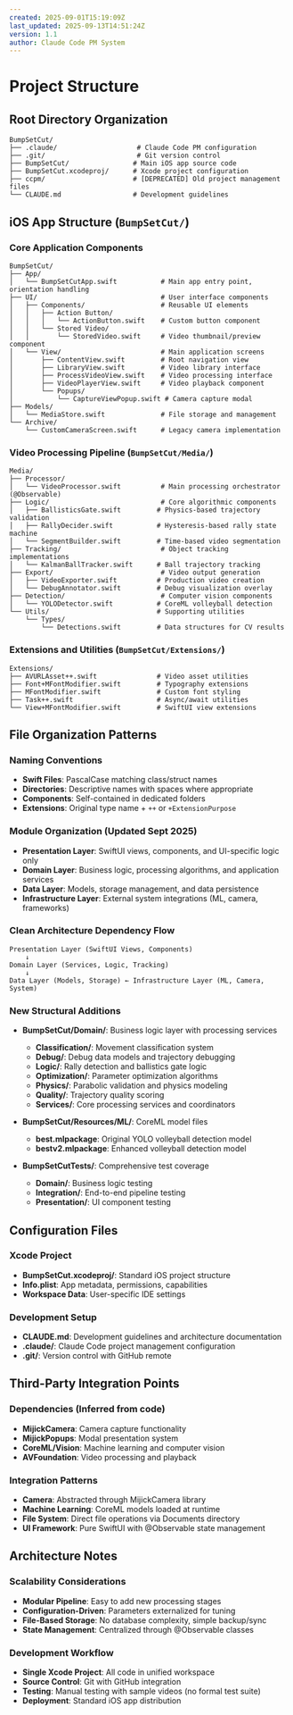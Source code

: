 ```yaml
---
created: 2025-09-01T15:19:09Z
last_updated: 2025-09-13T14:51:24Z
version: 1.1
author: Claude Code PM System
---
```


# Project Structure

## Root Directory Organization

```
BumpSetCut/
├── .claude/                    # Claude Code PM configuration
├── .git/                       # Git version control
├── BumpSetCut/                # Main iOS app source code
├── BumpSetCut.xcodeproj/      # Xcode project configuration
├── ccpm/                      # [DEPRECATED] Old project management files
└── CLAUDE.md                  # Development guidelines
```

## iOS App Structure (`BumpSetCut/`)

### Core Application Components

```
BumpSetCut/
├── App/
│   └── BumpSetCutApp.swift           # Main app entry point, orientation handling
├── UI/                               # User interface components
│   ├── Components/                   # Reusable UI elements
│   │   ├── Action Button/
│   │   │   └── ActionButton.swift    # Custom button component
│   │   └── Stored Video/
│   │       └── StoredVideo.swift     # Video thumbnail/preview component
│   └── View/                         # Main application screens
│       ├── ContentView.swift         # Root navigation view
│       ├── LibraryView.swift         # Video library interface
│       ├── ProcessVideoView.swift    # Video processing interface
│       ├── VideoPlayerView.swift     # Video playback component
│       └── Popups/
│           └── CaptureViewPopup.swift # Camera capture modal
├── Models/
│   └── MediaStore.swift              # File storage and management
└── Archive/
    └── CustomCameraScreen.swift      # Legacy camera implementation
```

### Video Processing Pipeline (`BumpSetCut/Media/`)

```
Media/
├── Processor/
│   └── VideoProcessor.swift          # Main processing orchestrator (@Observable)
├── Logic/                            # Core algorithmic components
│   ├── BallisticsGate.swift         # Physics-based trajectory validation
│   ├── RallyDecider.swift           # Hysteresis-based rally state machine
│   └── SegmentBuilder.swift         # Time-based video segmentation
├── Tracking/                         # Object tracking implementations
│   └── KalmanBallTracker.swift      # Ball trajectory tracking
├── Export/                           # Video output generation
│   ├── VideoExporter.swift          # Production video creation
│   └── DebugAnnotator.swift         # Debug visualization overlay
├── Detection/                        # Computer vision components
│   └── YOLODetector.swift           # CoreML volleyball detection
└── Utils/                           # Supporting utilities
    └── Types/
        └── Detections.swift         # Data structures for CV results
```

### Extensions and Utilities (`BumpSetCut/Extensions/`)

```
Extensions/
├── AVURLAsset++.swift               # Video asset utilities
├── Font+MFontModifier.swift         # Typography extensions
├── MFontModifier.swift              # Custom font styling
├── Task++.swift                     # Async/await utilities
└── View+MFontModifier.swift         # SwiftUI view extensions
```

## File Organization Patterns

### Naming Conventions
- **Swift Files**: PascalCase matching class/struct names
- **Directories**: Descriptive names with spaces where appropriate
- **Components**: Self-contained in dedicated folders
- **Extensions**: Original type name + `++` or `+ExtensionPurpose`

### Module Organization (Updated Sept 2025)
- **Presentation Layer**: SwiftUI views, components, and UI-specific logic only
- **Domain Layer**: Business logic, processing algorithms, and application services
- **Data Layer**: Models, storage management, and data persistence
- **Infrastructure Layer**: External system integrations (ML, camera, frameworks)

### Clean Architecture Dependency Flow
```
Presentation Layer (SwiftUI Views, Components)
    ↓
Domain Layer (Services, Logic, Tracking)
    ↓
Data Layer (Models, Storage) ← Infrastructure Layer (ML, Camera, System)
```

### New Structural Additions
- **BumpSetCut/Domain/**: Business logic layer with processing services
  - **Classification/**: Movement classification system
  - **Debug/**: Debug data models and trajectory debugging
  - **Logic/**: Rally detection and ballistics gate logic
  - **Optimization/**: Parameter optimization algorithms
  - **Physics/**: Parabolic validation and physics modeling
  - **Quality/**: Trajectory quality scoring
  - **Services/**: Core processing services and coordinators

- **BumpSetCut/Resources/ML/**: CoreML model files
  - **best.mlpackage**: Original YOLO volleyball detection model
  - **bestv2.mlpackage**: Enhanced volleyball detection model

- **BumpSetCutTests/**: Comprehensive test coverage
  - **Domain/**: Business logic testing
  - **Integration/**: End-to-end pipeline testing
  - **Presentation/**: UI component testing

## Configuration Files

### Xcode Project
- **BumpSetCut.xcodeproj/**: Standard iOS project structure
- **Info.plist**: App metadata, permissions, capabilities
- **Workspace Data**: User-specific IDE settings

### Development Setup
- **CLAUDE.md**: Development guidelines and architecture documentation
- **.claude/**: Claude Code project management configuration
- **.git/**: Version control with GitHub remote

## Third-Party Integration Points

### Dependencies (Inferred from code)
- **MijickCamera**: Camera capture functionality
- **MijickPopups**: Modal presentation system  
- **CoreML/Vision**: Machine learning and computer vision
- **AVFoundation**: Video processing and playback

### Integration Patterns
- **Camera**: Abstracted through MijickCamera library
- **Machine Learning**: CoreML models loaded at runtime
- **File System**: Direct file operations via Documents directory
- **UI Framework**: Pure SwiftUI with @Observable state management

## Architecture Notes

### Scalability Considerations
- **Modular Pipeline**: Easy to add new processing stages
- **Configuration-Driven**: Parameters externalized for tuning
- **File-Based Storage**: No database complexity, simple backup/sync
- **State Management**: Centralized through @Observable classes

### Development Workflow
- **Single Xcode Project**: All code in unified workspace
- **Source Control**: Git with GitHub integration
- **Testing**: Manual testing with sample videos (no formal test suite)
- **Deployment**: Standard iOS app distribution